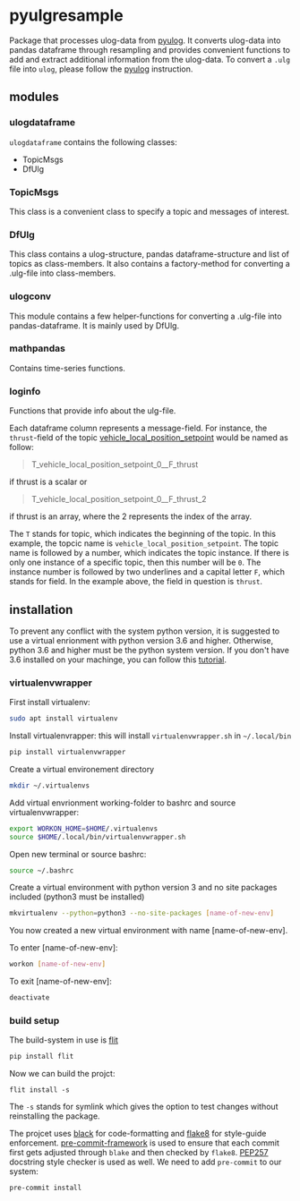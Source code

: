 # pyulgresample
Package that processes ulog-data from [pyulog](https://github.com/PX4/pyulog). It converts ulog-data into pandas dataframe through resampling and provides convenient functions to add and extract additional information from the ulog-data.
To convert a `.ulg` file into `ulog`, please follow the [pyulog](https://github.com/PX4/pyulog) instruction.

## modules

### ulogdataframe
`ulogdataframe` contains the following classes:

- TopicMsgs
- DfUlg

### TopicMsgs
This class is a convenient class to specify a topic and messages of interest.

### DfUlg
This class contains a ulog-structure, pandas dataframe-structure and list of topics as class-members. It also contains a factory-method for converting a .ulg-file into class-members.

### ulogconv
This module contains a few helper-functions for converting a .ulg-file into pandas-dataframe. It is mainly used by DfUlg.

### mathpandas
Contains time-series functions.

### loginfo
Functions that provide info about the ulg-file.


Each dataframe column represents a message-field. For instance, the `thrust`-field of the topic [vehicle_local_position_setpoint](https://github.com/PX4/Firmware/blob/master/msg/vehicle_local_position_setpoint.msg) would be named as follow:

> T_vehicle_local_position_setpoint_0__F_thrust

if thrust is a scalar or

> T_vehicle_local_position_setpoint_0__F_thrust_2

if thrust is an array, where the 2 represents the index of the array.

The `T` stands for topic, which indicates the beginning of the topic. In this example, the topcic name is
`vehicle_local_position_setpoint`. The topic name is followed by a number, which indicates the topic instance. If there is only one instance of a specific topic, then this number will be `0`. The instance number is followed by two underlines and a capital letter `F`, which stands for field. In the example above, the field in question is `thrust`.

## installation
To prevent any conflict with the system python version, it is suggested to use a virtual enrionment with python version 3.6 and higher. Otherwise, python 3.6 and higher must be the python system version.
If you don't have 3.6 installed on your machinge, you can follow this [tutorial](http://ubuntuhandbook.org/index.php/2017/07/install-python-3-6-1-in-ubuntu-16-04-lts/).


### virtualenvwrapper

First install virtualenv:
```bash
sudo apt install virtualenv
```

Install virtualenvrapper: this will install `virtualenvwrapper.sh` in `~/.local/bin`
```bash
pip install virtualenvwrapper
```

Create a virtual environement directory
```bash
mkdir ~/.virtualenvs
```

Add virtual envrionment working-folder to bashrc and source virtualenvwrapper:
```bash
export WORKON_HOME=$HOME/.virtualenvs
source $HOME/.local/bin/virtualenvwrapper.sh
```

Open new terminal or source bashrc:
```bash
source ~/.bashrc
```

Create a virtual environment with python version 3 and no site packages included (python3 must be installed)
```bash
mkvirtualenv --python=python3 --no-site-packages [name-of-new-env]
```

You now created a new virtual environment with name [name-of-new-env].

To enter [name-of-new-env]:
```bash
workon [name-of-new-env]
```

To exit [name-of-new-env]:
```bash
deactivate
```

### build setup

The build-system in use is [flit](https://flit.readthedocs.io/en/latest/)
```bash
pip install flit
```

Now we can build the projct:
```
flit install -s
```
The `-s` stands for symlink which gives the option to test changes without reinstalling the package.


The projcet uses [black](https://github.com/ambv/black) for code-formatting and [flake8](https://pypi.org/project/flake8/) for style-guide enforcement. [pre-commit-framework](https://github.com/pre-commit/pre-commit) is used to ensure that each commit first gets adjusted through `blake` and then checked by `flake8`. [PEP257](https://github.com/FalconSocial/pre-commit-mirrors-pep257) docstring style checker is used as well. We need to add `pre-commit` to our
system:
```bash
pre-commit install
```